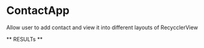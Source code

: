 # ContactApp
Allow user to add contact and view it into different layouts of RecycclerView 

** RESULTs **
